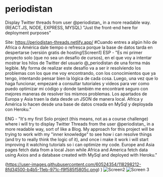 # periodistan
Display Twitter threads from user @periodistan_ in a more readable way. (REACT.JS, NODE, EXPRESS, MYSQL)
"Just the front-end here for deployment purposes"

Site: https://periodistan-threads.netlify.app/
#Cuando entres a algún hilo de Africa o América dale tiempo o refresca porque la base de datos tarda en despertarse (versión gratis de hosting![Screen1]
ESP - "Es mi primer proyecto solo (que no sea un desafío de cursos), en el que voy a intentar mostrar los hilos de Twitter del usuario @_periodistan de una forma más legible. My forma de realizar este desafío va a ser ir resolviendo los problemas con los que me voy encontrando, con los conocimientos que ya tengo, intentando pensar bien la lógica de cada cosa. Luego, una vez que lo haga funcionar, empezaré a consultar tutoriales y videos para ver como puedo optimizar mi código y donde también me encontraré seguro con mejores maneras de resolver los mismos problemas. Los apartados de Europa y Asia traen la data desde un JSON de manera local. Africa y América lo hacen desde una base de datos creada en MySql y deployada con Heroku."

ENG - "It's my first Solo project (this means, not as a course challenge) where i will try to display Twitter Threads from the user @periodistan_ in a more readable way, sort of like a Blog. My approach for this project will be trying to work with my "inner knowledge" to see how i can resolve things (and try to really think the logic of it), and once i make it work i will start improving it watching tutorials so i can optimize my code. Europe and Asia pages fetch data from a local Json while Africa and America fetch data using Axios and a database created with MySql and deployed with Heroku."

(https://user-images.githubusercontent.com/60524354/118298212-8fd34500-b4b5-11eb-971c-f9f585f5805c.png)
)
![Screen2](https://user-images.githubusercontent.com/60524354/118298224-93ff6280-b4b5-11eb-9d0e-adff62a2f39c.png)
![Screen 3](https://user-images.githubusercontent.com/60524354/118298227-95c92600-b4b5-11eb-981f-1f9218f648e4.png)
